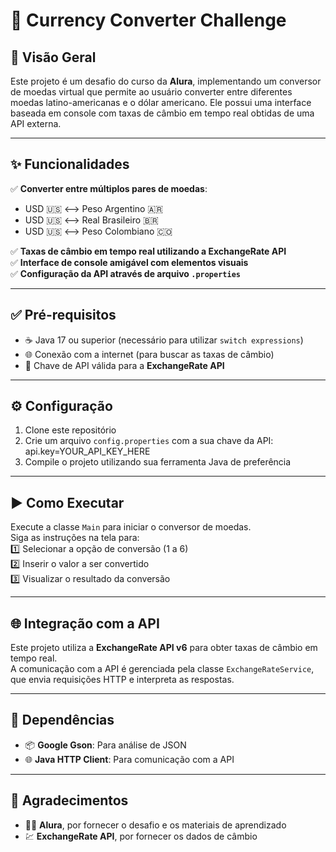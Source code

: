 # 💱 Currency Converter Challenge

## 📝 Visão Geral
Este projeto é um desafio do curso da **Alura**, implementando um conversor de moedas virtual que permite ao usuário converter entre diferentes moedas latino-americanas e o dólar americano. Ele possui uma interface baseada em console com taxas de câmbio em tempo real obtidas de uma API externa.

---

## ✨ Funcionalidades
✅ **Converter entre múltiplos pares de moedas**:
- USD 🇺🇸 ⟷ Peso Argentino 🇦🇷
- USD 🇺🇸 ⟷ Real Brasileiro 🇧🇷
- USD 🇺🇸 ⟷ Peso Colombiano 🇨🇴

✅ **Taxas de câmbio em tempo real utilizando a ExchangeRate API**  
✅ **Interface de console amigável com elementos visuais**  
✅ **Configuração da API através de arquivo `.properties`**


---

## ✅ Pré-requisitos
- ☕ Java 17 ou superior (necessário para utilizar `switch expressions`)
- 🌐 Conexão com a internet (para buscar as taxas de câmbio)
- 🔑 Chave de API válida para a **ExchangeRate API**

---

## ⚙️ Configuração
1. Clone este repositório
2. Crie um arquivo `config.properties`  com a sua chave da API:
   api.key=YOUR_API_KEY_HERE
3. Compile o projeto utilizando sua ferramenta Java de preferência

---

## ▶️ Como Executar
Execute a classe `Main` para iniciar o conversor de moedas.  
Siga as instruções na tela para:  
1️⃣ Selecionar a opção de conversão (1 a 6)  
2️⃣ Inserir o valor a ser convertido  
3️⃣ Visualizar o resultado da conversão

---

## 🌐 Integração com a API
Este projeto utiliza a **ExchangeRate API v6** para obter taxas de câmbio em tempo real.  
A comunicação com a API é gerenciada pela classe `ExchangeRateService`, que envia requisições HTTP e interpreta as respostas.

---

## 🧩 Dependências
- 📦 **Google Gson**: Para análise de JSON
- 🌐 **Java HTTP Client**: Para comunicação com a API

---


## 🙌 Agradecimentos
- 👨‍🏫 **Alura**, por fornecer o desafio e os materiais de aprendizado
- 💹 **ExchangeRate API**, por fornecer os dados de câmbio
